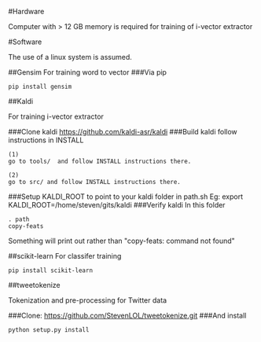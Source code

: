 #Hardware

Computer with > 12 GB memory is required for training of i-vector extractor

#Software

The use of a linux system is assumed.

##Gensim
For training word to vector
###Via pip
~~~
pip install gensim
~~~
##Kaldi

For training i-vector extractor

###Clone kaldi
https://github.com/kaldi-asr/kaldi
###Build kaldi follow instructions in INSTALL
~~~
(1)
go to tools/  and follow INSTALL instructions there.

(2)
go to src/ and follow INSTALL instructions there.
~~~
###Setup KALDI_ROOT to point to your kaldi folder in path.sh
Eg: export KALDI_ROOT=/home/steven/gits/kaldi
###Verify kaldi
In this folder
~~~
. path
copy-feats
~~~
Something will print out rather than "copy-feats: command not found"

##scikit-learn
For classifer training
~~~
pip install scikit-learn
~~~
##tweetokenize

Tokenization and pre-processing for Twitter data

###Clone:
https://github.com/StevenLOL/tweetokenize.git
###And install
~~~
python setup.py install
~~~






